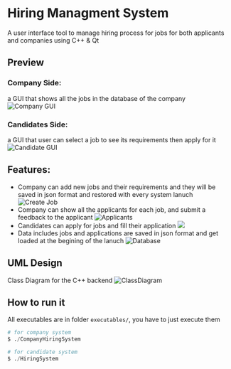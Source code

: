# Hiring Managment System

A user interface tool to manage hiring process for jobs for both applicants and companies using C++ & Qt

## Preview
### Company Side:
a GUI that shows all the jobs in the database of the company
![Company GUI](images/company_jobs.png)
### Candidates Side:
a GUI that user can select a job to see its requirements then apply for it
![Candidate GUI](images/candidate_jobs.png)

## Features:
- Company can add new jobs and their requirements and they will be saved in json format and restored with every system lanuch
![Create Job](images/company_create_jobs.png)
- Company can show all the applicants for each job, and submit a feedback to the applicant
![Applicants](images/feedback.png)
- Candidates can apply for jobs and fill their application
![](images/candidate_application.png)
- Data includes jobs and applications are saved in json format and get loaded at the begining of the lanuch
![Database](images/database.png)

## UML Design
Class Diagram for the C++ backend
![ClassDiagram](images/class_diagram.png)

## How to run it
All executables are in folder `executables/`, you have to just execute them

```python
# for company system
$ ./CompanyHiringSystem

# for candidate system
$ ./HiringSystem
```